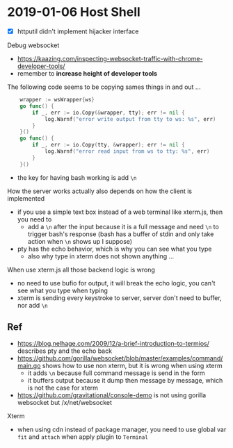 # 2019-01-06 Host Shell

- [x] httputil didn't implement hijacker interface

Debug websocket

- https://kaazing.com/inspecting-websocket-traffic-with-chrome-developer-tools/
- remember to **increase height of developer tools**

The following code seems to be copying sames things in and out ...

````go
	wrapper := wsWrapper{ws}
	go func() {
		if _, err := io.Copy(&wrapper, tty); err != nil {
			log.Warnf("error write output from tty to ws: %s", err)
		}
	}()
	go func() {
		if _, err := io.Copy(tty, &wrapper); err != nil {
			log.Warnf("error read input from ws to tty: %s", err)
		}
	}()
````

- the key for having bash working is add `\n`

How the server works actually also depends on how the client is implemented

- if you use a simple text box instead of a web terminal like xterm.js, then you need to
  - add a `\n` after the input because it is a full message and need `\n` to trigger bash's response (bash has a buffer of stdin and only take action when `\n` shows up I suppose)
- pty has the echo behavior, which is why you can see what you type
  - also why type in xterm does not shown anything ...
  
When use xterm.js all those backend logic is wrong

- no need to use bufio for output, it will break the echo logic, you can't see what you type when typing
- xterm is sending every keystroke to server, server don't need to buffer, nor add `\n`

## Ref

- https://blog.nelhage.com/2009/12/a-brief-introduction-to-termios/ describes pty and the echo back
- https://github.com/gorilla/websocket/blob/master/examples/command/main.go shows how to use non xterm, but it is wrong when using xterm
  - it adds `\n` because full command message is send in the form
  - it buffers output because it dump then message by message, which is not the case for xterm
- https://github.com/gravitational/console-demo is not using gorilla websocket but /x/net/websocket

Xterm

- when using cdn instead of package manager, you need to use global var `fit` and `attach` when apply plugin to `Terminal`